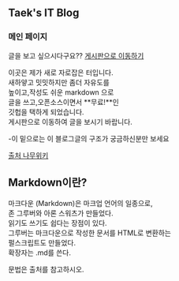 ## Taek's IT Blog
### 메인 페이지

글을 보고 싶으시다구요??
[게시판으로 이동하기](/Taek-2_blog/board/)


이곳은 제가 새로 자로잡은 터입니다.  
새하얗고 밋밋하지만 좀더 자유도를  
높이고,작성도 쉬운 markdown 으로  
글을 쓰고,오픈소스이면서 **무료!**인  
깃헙을 택하게 되었습니다.  
게시판으로 이동하여 글을 보시기 바랍니다.  

-이 밑으로는 이 블로그글의 구조가 궁금하신분만 보세요  


[출처 나무위키](https://namu.wiki/w/%EB%A7%88%ED%81%AC%EB%8B%A4%EC%9A%B4)
## Markdown이란?

마크다운 (Markdown)은 마크업 언어의 일종으로,  
 존 그루버와 아론 스워츠가 만들었다.  
읽기도 쓰기도 쉽다는 장점이 있다.  
그루버는 마크다운으로 작성한 문서를 HTML로 변환하는  
펄스크립트도 만들었다.  
확장자는 .md를 쓴다.  

문법은 출처를 참고하시오.
